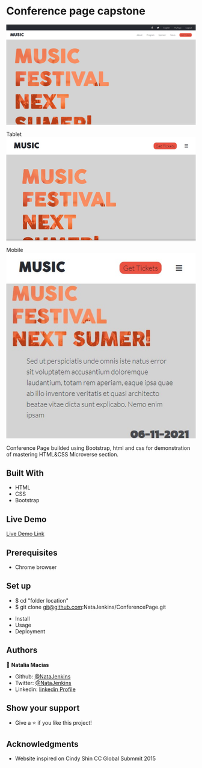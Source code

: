 # Conference page capstone

![screenshot](/src/assets/preview.jpg)

Tablet
![screenshot](/src/assets/previewTablet.jpg)

Mobile                                                                                                                       
![screenshot](/src/assets/previewMobile.jpg)

Conference Page builded using Bootstrap, html and css for demonstration of mastering HTML&CSS Microverse section.

## Built With

- HTML
- CSS
- Bootstrap

## Live Demo

[Live Demo Link](https://natajenkins.github.io/ConferencePage/)

## Prerequisites 

- Chrome browser

## Set up

 - $ cd "folder location"
 - $ git clone git@github.com:NataJenkins/ConferencePage.git
* Install
* Usage 
* Deployment 

## Authors

👤 **Natalia Macias** 

- Github: [@NataJenkins](https://github.com/NataJenkins)
- Twitter: [@NataJenkins](https://twitter.com/NataJenkins)
- Linkedin: [linkedin Profile](https://www.linkedin.com/in/natalia-macias-a11a20187/)

 ## Show your support

- Give a ⭐️ if you like this project!

## Acknowledgments
- Website inspired on Cindy Shin CC Global Submmit 2015
